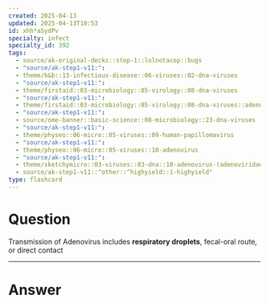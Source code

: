 ```yaml
---
created: 2025-04-13
updated: 2025-04-13T10:53
id: xhh*aSydPv
specialty: infect
specialty_id: 392
tags:
  - source/ak-original-decks::step-1::lolnotacop::bugs
  - "source/ak-step1-v11:": 
  - theme/b&b::13-infectious-disease::06-viruses::02-dna-viruses
  - "source/ak-step1-v11:": 
  - theme/firstaid::03-microbiology::05-virology::08-dna-viruses
  - "source/ak-step1-v11:": 
  - theme/firstaid::03-microbiology::05-virology::08-dna-viruses::adenovirus
  - "source/ak-step1-v11:": 
  - source/ome-banner::basic-science::08-microbiology::23-dna-viruses
  - "source/ak-step1-v11:": 
  - theme/physeo::06-micro::05-viruses::09-human-papillomavirus
  - "source/ak-step1-v11:": 
  - theme/physeo::06-micro::05-viruses::10-adenovirus
  - "source/ak-step1-v11:": 
  - theme/sketchymicro::03-viruses::03-dna::10-adenovirus-(adenoviridae)
  - source/ak-step1-v11::^other::^highyield::1-highyield"
type: flashcard
---
```


# Question
Transmission of Adenovirus includes **respiratory droplets**, fecal-oral route, or direct contact

---

# Answer
